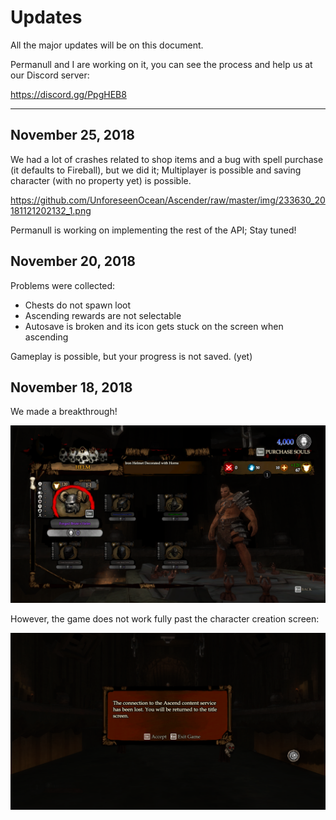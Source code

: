 # Updates
All the major updates will be on this document.

Permanull and I are working on it, you can see the process and help us at our Discord server:

https://discord.gg/PpgHEB8

---

## November 25, 2018
We had a lot of crashes related to shop items and a bug with spell purchase (it defaults to Fireball), but we did it; Multiplayer is possible and saving character (with no property yet) is possible.

https://github.com/UnforeseenOcean/Ascender/raw/master/img/233630_20181121202132_1.png

Permanull is working on implementing the rest of the API; Stay tuned!

## November 20, 2018
Problems were collected:
- Chests do not spawn loot
- Ascending rewards are not selectable
- Autosave is broken and its icon gets stuck on the screen when ascending

Gameplay is possible, but your progress is not saved. (yet)

## November 18, 2018
We made a breakthrough! 

![Screenshot 1](https://github.com/UnforeseenOcean/Ascender/raw/master/img/1.png "YES!")

However, the game does not work fully past the character creation screen:

![Screenshot 2](https://github.com/UnforeseenOcean/Ascender/raw/master/img/2.png "NOOO!")


